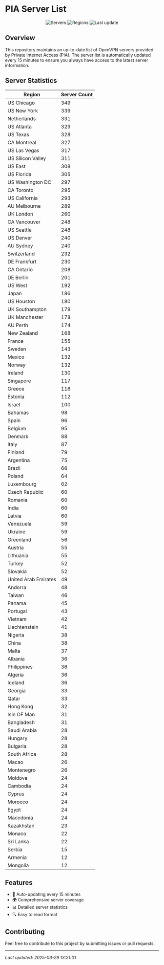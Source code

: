 # PIA Server List

<div align="center">

![Servers](https://img.shields.io/badge/servers-11,502-blue)
![Regions](https://img.shields.io/badge/regions-97-blue)
![Last update](https://img.shields.io/badge/Last_Updated-March_29_2025_08:21_EST-blue)

</div>

## Overview
This repository maintains an up-to-date list of OpenVPN servers provided by Private Internet Access (PIA). The server list is automatically updated every 15 minutes to ensure you always have access to the latest server information.

## Server Statistics
| Region | Server Count |
|--------|--------------|
| US Chicago                     | 349          |
| US New York                    | 339          |
| Netherlands                    | 331          |
| US Atlanta                     | 329          |
| US Texas                       | 328          |
| CA Montreal                    | 327          |
| US Las Vegas                   | 317          |
| US Silicon Valley              | 311          |
| US East                        | 308          |
| US Florida                     | 305          |
| US Washington DC               | 297          |
| CA Toronto                     | 295          |
| US California                  | 293          |
| AU Melbourne                   | 289          |
| UK London                      | 260          |
| CA Vancouver                   | 248          |
| US Seattle                     | 248          |
| US Denver                      | 240          |
| AU Sydney                      | 240          |
| Switzerland                    | 232          |
| DE Frankfurt                   | 230          |
| CA Ontario                     | 208          |
| DE Berlin                      | 201          |
| US West                        | 192          |
| Japan                          | 186          |
| US Houston                     | 180          |
| UK Southampton                 | 179          |
| UK Manchester                  | 178          |
| AU Perth                       | 174          |
| New Zealand                    | 168          |
| France                         | 155          |
| Sweden                         | 143          |
| Mexico                         | 132          |
| Norway                         | 132          |
| Ireland                        | 130          |
| Singapore                      | 117          |
| Greece                         | 116          |
| Estonia                        | 112          |
| Israel                         | 100          |
| Bahamas                        | 98           |
| Spain                          | 96           |
| Belgium                        | 95           |
| Denmark                        | 88           |
| Italy                          | 87           |
| Finland                        | 79           |
| Argentina                      | 75           |
| Brazil                         | 66           |
| Poland                         | 64           |
| Luxembourg                     | 62           |
| Czech Republic                 | 60           |
| Romania                        | 60           |
| India                          | 60           |
| Latvia                         | 60           |
| Venezuela                      | 59           |
| Ukraine                        | 59           |
| Greenland                      | 56           |
| Austria                        | 55           |
| Lithuania                      | 55           |
| Turkey                         | 52           |
| Slovakia                       | 52           |
| United Arab Emirates           | 49           |
| Andorra                        | 48           |
| Taiwan                         | 46           |
| Panama                         | 45           |
| Portugal                       | 43           |
| Vietnam                        | 42           |
| Liechtenstein                  | 41           |
| Nigeria                        | 38           |
| China                          | 38           |
| Malta                          | 37           |
| Albania                        | 36           |
| Philippines                    | 36           |
| Algeria                        | 36           |
| Iceland                        | 36           |
| Georgia                        | 33           |
| Qatar                          | 33           |
| Hong Kong                      | 32           |
| Isle OF Man                    | 31           |
| Bangladesh                     | 31           |
| Saudi Arabia                   | 28           |
| Hungary                        | 28           |
| Bulgaria                       | 28           |
| South Africa                   | 28           |
| Macao                          | 26           |
| Montenegro                     | 26           |
| Moldova                        | 24           |
| Cambodia                       | 24           |
| Cyprus                         | 24           |
| Morocco                        | 24           |
| Egypt                          | 24           |
| Macedonia                      | 24           |
| Kazakhstan                     | 23           |
| Monaco                         | 22           |
| Sri Lanka                      | 22           |
| Serbia                         | 15           |
| Armenia                        | 12           |
| Mongolia                       | 12           |

## Features
- 🔄 Auto-updating every 15 minutes
- 🌍 Comprehensive server coverage
- 📊 Detailed server statistics
- 🔍 Easy to read format

## Contributing
Feel free to contribute to this project by submitting issues or pull requests.

---
*Last updated: 2025-03-29 13:21:01*